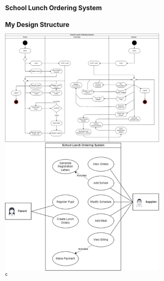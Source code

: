 ## School Lunch Ordering System

## My Design Structure

![alt text](/img1.png)
![alt text](/img2.png)
c
